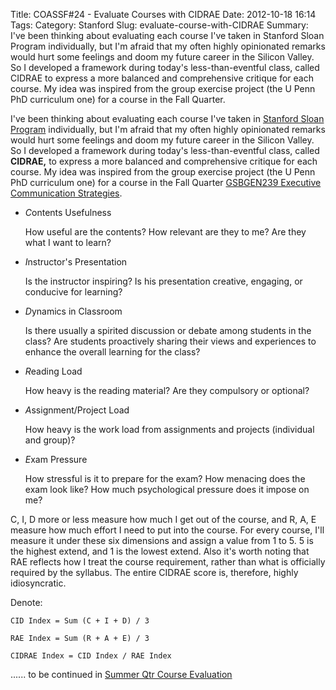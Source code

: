 Title: COASSF#24 - Evaluate Courses with CIDRAE
Date: 2012-10-18 16:14
Tags: 
Category: Stanford
Slug: evaluate-course-with-CIDRAE
Summary: I've been thinking about evaluating each course I've taken in Stanford Sloan Program individually, but I'm afraid that my often highly opinionated remarks would hurt some feelings and doom my future career in the Silicon Valley. So I developed a framework during today's less-than-eventful class, called CIDRAE to express a more balanced and comprehensive critique for each course. My idea was inspired from the group exercise project (the U Penn PhD curriculum one) for a course in the Fall Quarter.

I've been thinking about evaluating each course I've taken in [Stanford
Sloan Program](http://www.gsb.stanford.edu/sloan) individually, but I'm
afraid that my often highly opinionated remarks would hurt some feelings
and doom my future career in the Silicon Valley. So I developed a
framework during today's less-than-eventful class, called **CIDRAE,** to
express a more balanced and comprehensive critique for each course. My
idea was inspired from the group exercise project (the U Penn PhD
curriculum one) for a course in the Fall Quarter [GSBGEN239 Executive
Communication
Strategies](http://explorecourses.stanford.edu/search?view=catalog&filter-coursestatus-Active=on&page=0&catalog=&q=GSBGEN+239%3A+Sloan%3A+Executive+Communication+Strategies&collapse=). 

- *C*ontents Usefulness

	How useful are the contents? How relevant are
they to me? Are they what I want to learn?

- *I*nstructor's Presentation

	Is the instructor inspiring? Is his
presentation creative, engaging, or conducive for learning?

- *D*ynamics in Classroom

	Is there usually a spirited discussion or debate among students in the class? Are students proactively sharing their views and experiences to enhance the overall learning for the class?

- *R*eading Load

	How heavy is the reading material? Are they compulsory
or optional?

-	*A*ssignment/Project Load
	
	How heavy is the work load from assignments
and projects (individual and group)?

-	*E*xam Pressure
	
	How stressful is it to prepare for the exam? How
menacing does the exam look like? How much psychological pressure does
it impose on me?

C, I, D more or less measure how much I get out of the course, and R, A,
E measure how much effort I need to put into the course. For every
course, I'll measure it under these six dimensions and assign a value
from 1 to 5. 5 is the highest extend, and 1 is the lowest extend. Also
it's worth noting that RAE reflects how I treat the course requirement,
rather than what is officially required by the syllabus. The entire
CIDRAE score is, therefore, highly idiosyncratic.

Denote:

	CID Index = Sum (C + I + D) / 3

	RAE Index = Sum (R + A + E) / 3

	CIDRAE Index = CID Index / RAE Index

...... to be continued in [Summer Qtr Course Evaluation](../../../2012/10/summer-quarter-course-evaluation/)
